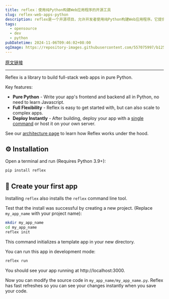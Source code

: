 ```yaml
---
title: reflex：使用纯Python构建Web应用程序的开源工具
slug: reflex-web-apps-python
description: reflex是一个开源项目，允许开发者使用纯Python构建Web应用程序。它提供了简单易用的接口，使得Python开发者能够快速创建和部署自己的Web应用。通过在GitHub上贡献代码，您可以参与到reflex的开发中来，推动这个项目的成长和优化。
tags: 
  - opensource
  - dev
  - python
pubDatetime: 2024-11-06T09:46:02+08:00
ogImage: https://repository-images.githubusercontent.com/557075997/b1250dfd-95a2-448d-8221-c8dbe9807e6f
---
```


[原文链接](https://github.com/reflex-dev/reflex?tab=readme-ov-file)

---

Reflex is a library to build full-stack web apps in pure Python.

Key features:
* **Pure Python** - Write your app's frontend and backend all in Python, no need to learn Javascript.
* **Full Flexibility** - Reflex is easy to get started with, but can also scale to complex apps.
* **Deploy Instantly** - After building, deploy your app with a [single command](https://reflex.dev/docs/hosting/deploy-quick-start/) or host it on your own server.

See our [architecture page](https://reflex.dev/blog/2024-03-21-reflex-architecture/#the-reflex-architecture) to learn how Reflex works under the hood.

## ⚙️ Installation

Open a terminal and run (Requires Python 3.9+):

```bash
pip install reflex
```

## 🥳 Create your first app

Installing `reflex` also installs the `reflex` command line tool.

Test that the install was successful by creating a new project. (Replace `my_app_name` with your project name):

```bash
mkdir my_app_name
cd my_app_name
reflex init
```

This command initializes a template app in your new directory.

You can run this app in development mode:

```bash
reflex run
```

You should see your app running at http://localhost:3000.

Now you can modify the source code in `my_app_name/my_app_name.py`. Reflex has fast refreshes so you can see your changes instantly when you save your code.

